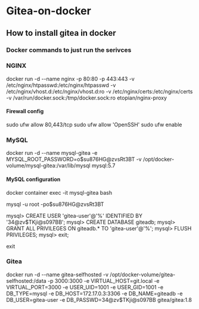 # Gitea-on-docker
## How to install gitea in docker

### Docker commands to just run the serivces

### NGINX

docker run -d --name nginx -p 80:80 -p 443:443 -v /etc/nginx/htpasswd:/etc/nginx/htpasswd -v 
/etc/nginx/vhost.d:/etc/nginx/vhost.d:ro -v /etc/nginx/certs:/etc/nginx/certs -v 
/var/run/docker.sock:/tmp/docker.sock:ro etopian/nginx-proxy

#### Firewall config

sudo ufw allow 80,443/tcp
sudo ufw allow 'OpenSSH'
sudo ufw enable

### MySQL

docker run -d --name mysql-gitea -e MYSQL_ROOT_PASSWORD=o$su876HG@zvsRt3BT -v 
/opt/docker-volume/mysql-gitea:/var/lib/mysql mysql:5.7

#### MySQL configuration

docker container exec -it mysql-gitea bash

mysql -u root -po$su876HG@zvsRt3BT

mysql> CREATE USER 'gitea-user'@'%' IDENTIFIED BY '34@zv$TKji@s097BB';
mysql> CREATE DATABASE giteadb;
mysql> GRANT ALL PRIVILEGES ON giteadb.* TO 'gitea-user'@'%';
mysql> FLUSH PRIVILEGES;
mysql> exit;

exit

### Gitea 

docker run -d --name gitea-selfhosted -v /opt/docker-volume/gitea-selfhosted:/data -p 3000:3000 -e 
VIRTUAL_HOST=git.local -e VIRTUAL_PORT=3000 -e USER_UID=1001 -e USER_GID=1001 -e DB_TYPE=mysql -e 
DB_HOST=172.17.0.3:3306 -e DB_NAME=giteadb -e DB_USER=gitea-user -e DB_PASSWD=34@zv$TKji@s097BB 
gitea/gitea:1.8
